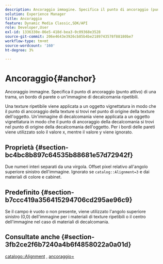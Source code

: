 ```yaml
---
description: Ancoraggio immagine. Specifica il punto di ancoraggio (punto attivo) di una trama, un bordo di parete o un'immagine di decalcomania ripetibili.
solution: Experience Manager
title: Ancoraggio
feature: Dynamic Media Classic,SDK/API
role: Developer,User
exl-id: 1336330e-86e5-418d-bea3-0c09368e3528
source-git-commit: 206e4643e3926cb85b4be2189743578f88180be7
workflow-type: tm+mt
source-wordcount: '160'
ht-degree: 3%

---
```


# Ancoraggio{#anchor}

Ancoraggio immagine. Specifica il punto di ancoraggio (punto attivo) di una trama, un bordo di parete o un&#39;immagine di decalcomania ripetibili.

Una texture ripetibile viene applicata a un oggetto vignettatura in modo che il punto di ancoraggio della texture si trovi nel punto di origine della texture dell&#39;oggetto. Un&#39;immagine di decalcomania viene applicata a un oggetto vignettatura in modo che il punto di ancoraggio della decalcomania si trovi nel punto di origine della decalcomania dell&#39;oggetto. Per i bordi delle pareti viene utilizzato solo il valore x, mentre il valore y viene ignorato.

## Proprietà {#section-bc4bc8b897c64535b88681e57d72942f}

Due numeri interi separati da una virgola. Offset pixel relativo all&#39;angolo superiore sinistro dell&#39;immagine. Ignorato se `catalog::Alignment=3` e dai materiali di colore e cabinet.

## Predefinito {#section-b7ccc419a356415294706cd295ae96c9}

Se il campo è vuoto o non presente, viene utilizzato l&#39;angolo superiore sinistro (0,0) dell&#39;immagine per i materiali di texture ripetibili o il centro dell&#39;immagine nel caso di materiali di decalcomania.

## Consultate anche {#section-3fb2ce2f6b7240a4b6f4858022a0a01d}

[catalogo::Alignment](../../../../../ir-api/material-cat/image-rendering-api-ref/c-ir-material-catalog/c-ir-material-data-reference/r-ir-alignment.md#reference-e52152e8dc244d0aa13b40c615d0f399) , [ancoraggio=](../../../../../ir-api/http-protocol/image-rendering-api-ref/c-ir-http-protocol-ref/c-ir-http-protocol-command-reference/r-ir-http-anchor.md#reference-d53923d785c9442997dc7f2199524c26)
